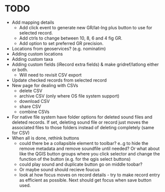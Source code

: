 # TODO
- Add mapping details
  - Add click event to generate new GR/lat-lng plus button to use for selected record.
  - Add ctrls to change between 10, 8, 6 and 4 fig GR.
  - Add option to set preferred GR precision.
- Locations from geoservices? (e.g. nominatim)
- Adding custom locations
- Adding custom taxa
- Adding custom fields (iRecord extra fields) & make gridref/latlong either or both.
  - Will need to revisit CSV export
- Update checked records from selected record
- New page for dealing with CSVs
  - delete CSV
  - archive CSV (only where OS file system support)
  - download CSV
  - share CSV
  - combine CSVs
- For native file system have folder options for deleted sound files and deleted records. If set, deleting sound file or record just moves the associated files to those folders instead of deleting completely (same for CSV)
- When all is done, rethink buttons
  - could there be a collapsible element to toolbar? e..g to hide the remove metadata and remove soundfile until needed? Or what about like the QGIS button groups where you click selector and change the function of the button (e.g. for the qgis select buttons)
  - could play sound and duplicate button go on middle toobar?
  - Or maybe sound should recieve foucus 
  - look at how focus moves on record details - try to make record entry as efficient as possible. Next should get focus when save button used.